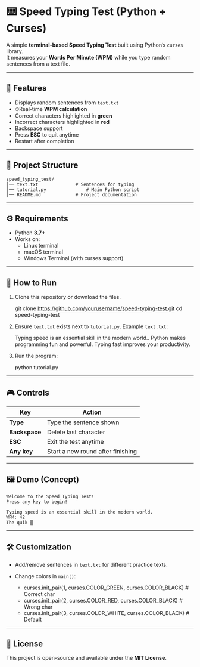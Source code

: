 # ⌨️ Speed Typing Test (Python + Curses)

A simple **terminal-based Speed Typing Test** built using Python’s `curses` library.  
It measures your **Words Per Minute (WPM)** while you type random sentences from a text file.

---

## 📌 Features
- Displays random sentences from `text.txt`  
- ⏱Real-time **WPM calculation**  
- Correct characters highlighted in **green**  
- Incorrect characters highlighted in **red**  
- Backspace support  
- Press **ESC** to quit anytime  
- Restart after completion  

---

## 📂 Project Structure
    speed_typing_test/
    │── text.txt              # Sentences for typing
    │── tutorial.py               # Main Python script
    │── README.md             # Project documentation

---

## ⚙️ Requirements
- Python **3.7+**
- Works on:
  - Linux terminal  
  - macOS terminal  
  - Windows Terminal (with curses support)

---

## 🚀 How to Run
1) Clone this repository or download the files.

    git clone https://github.com/yourusername/speed-typing-test.git
    cd speed-typing-test

2) Ensure `text.txt` exists next to `tutorial.py`. Example `text.txt`:

    Typing speed is an essential skill in the modern world..
    Python makes programming fun and powerful.
    Typing fast improves your productivity.

3) Run the program:

    python tutorial.py

---

## 🎮 Controls
| Key        | Action                           |
|------------|----------------------------------|
| **Type**   | Type the sentence shown          |
| **Backspace** | Delete last character        |
| **ESC**    | Exit the test anytime            |
| **Any key**| Start a new round after finishing|

---

## 🖼️ Demo (Concept)
    Welcome to the Speed Typing Test!
    Press any key to begin!

    Typing speed is an essential skill in the modern world.
    WPM: 42
    The quik ▒

---

## 🛠️ Customization
- Add/remove sentences in `text.txt` for different practice texts.  
- Change colors in `main()`:

  - curses.init_pair(1, curses.COLOR_GREEN, curses.COLOR_BLACK)  # Correct char
  - curses.init_pair(2, curses.COLOR_RED, curses.COLOR_BLACK)    # Wrong char
  - curses.init_pair(3, curses.COLOR_WHITE, curses.COLOR_BLACK)  # Default

---

## 📜 License
This project is open-source and available under the **MIT License**.
